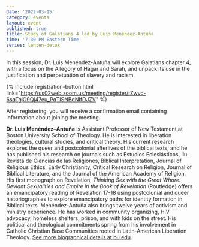 ```yaml
---
date: '2022-03-15'
category: events
layout: event
published: true
title: Study of Galatians 4 led by Luis Menéndez-Antuña
time: '7:30 PM Eastern Time'
series: lenten-detox
---
```

In this session, Dr. Luis Menéndez-Antuña will explore Galatians chapter 4, with a focus on the Allegory of Hagar and Sarah, and unpack its use in the justification and perpetuation of slavery and racism.

{% include registration-button.html link="https://us02web.zoom.us/meeting/register/tZwvc-6sqTgjG9Qj47eu_PqTISNBdNIfDJZV" %}

After registering, you will receive a confirmation email containing information about joining the meeting.

**Dr. Luis Menéndez–Antuña** is Assistant Professor of New Testament at Boston University School of Theology. He is interested in liberation theologies, cultural studies, and critical theory. His current research explores the queer and postcolonial afterlives of the biblical texts, and he has published his research on journals such as Estudios Eclesiásticos, Ilu. Revista de Ciencias de las Religiones, Biblical Interpretation, Journal of Religious Ethics, Early Christianity, Critical Research on Religion, Journal of Biblical Literature, and the Journal of the American Academy of Religion.  His first monograph on Revelation, _Thinking Sex with the Great Whore: Deviant Sexualities and Empire in the Book of Revelation_ (Routledge) offers an emancipatory reading of Revelation 17-18 using postcolonial and queer historiographies to explore emancipatory paths for identity formation in Biblical texts. Menéndez-Antuña also brings twelve years of activism and ministry experience. He has worked in community organizing, HIV advocacy, homeless shelters, prison, and with kids on the street. His political and theological commitments spring from his involvement in Catholic Christian Base Communities rooted in Latin-American Liberation Theology. [See more biographical details at bu.edu](https://www.bu.edu/sth/profile/luis-menendez-antuna/).
